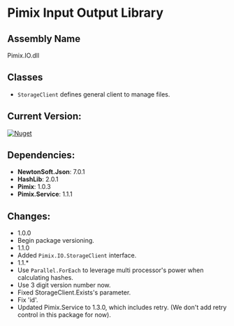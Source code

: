Pimix Input Output Library
===

Assembly Name
---
Pimix.IO.dll

Classes
---
 - `StorageClient` defines general client to manage files.

Current Version:
---
[![Nuget](https://img.shields.io/nuget/v/Pimix.IO.svg)](http://nuget.org/packages/Pimix.IO)

Dependencies:
---
 - **NewtonSoft.Json**: 7.0.1
 - **HashLib**: 2.0.1
 - **Pimix**: 1.0.3
 - **Pimix.Service**: 1.1.1

Changes:
---
 - 1.0.0
  - Begin package versioning.
 - 1.1.0
  - Added `Pimix.IO.StorageClient` interface.
 - 1.1.*
  - Use `Parallel.ForEach` to leverage multi processor's power when calculating hashes.
  - Use 3 digit version number now.
  - Fixed StorageClient.Exists's parameter.
  - Fix 'id'.
  - Updated Pimix.Service to 1.3.0, which includes retry.
  (We don't add retry control in this package for now).